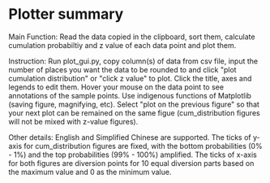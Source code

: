 # Plotter summary
Main Function: Read the data copied in the clipboard, sort them, calculate cumulation probabiltiy and z value of each data point and plot them.

Instruction: Run plot_gui.py, copy column(s) of data from csv file, input the number of places you want the data to be rounded to and click "plot cumulation distribution" or "click z value" to plot. Click the title, axes and legends to edit them. Hover your mouse on the data point to see annotations of the sample points. Use indigenous functions of Matplotlib (saving figure, magnifying, etc). Select "plot on the previous figure" so that your next plot can be remained on the same figue (cum_distribution figures will not be mixed with z-value figures). 

Other details: English and Simplified Chinese are supported. The ticks of y-axis for cum_distribution figures are fixed, with the bottom probabilities (0% - 1%) and the top probabilities (99% - 100%) amplified. The ticks of x-axis for both figures are diversion points for 10 equal diversion parts based on the maximum value and 0 as the minimum value.
